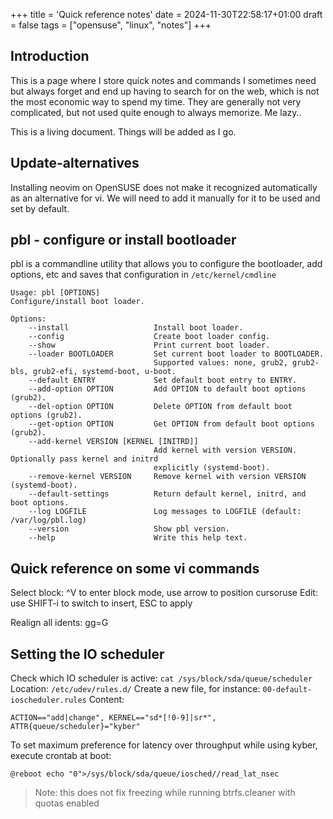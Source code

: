 +++
title = 'Quick reference notes'
date = 2024-11-30T22:58:17+01:00
draft = false
tags = ["opensuse", "linux", "notes"]
+++
## Introduction

This is a page where I store quick notes and commands I sometimes need but always forget and end up having to search for on the web, which is not the most economic way to spend my time. They are generally not very complicated, but not used quite enough to always memorize. Me lazy..

This is a living document. Things will be added as I go.

## Update-alternatives

Installing neovim on OpenSUSE does not make it recognized automatically as an alternative for vi. We will need to add it manually for it to be used and set by default.

## pbl - configure or install bootloader

pbl is a commandline utility that allows you to configure the bootloader, add options, etc and saves that configuration in `/etc/kernel/cmdline`

    Usage: pbl [OPTIONS]
    Configure/install boot loader.

    Options:
        --install                   Install boot loader.
        --config                    Create boot loader config.
        --show                      Print current boot loader.
        --loader BOOTLOADER         Set current boot loader to BOOTLOADER.
                                    Supported values: none, grub2, grub2-bls, grub2-efi, systemd-boot, u-boot.
        --default ENTRY             Set default boot entry to ENTRY.
        --add-option OPTION         Add OPTION to default boot options (grub2).
        --del-option OPTION         Delete OPTION from default boot options (grub2).
        --get-option OPTION         Get OPTION from default boot options (grub2).
        --add-kernel VERSION [KERNEL [INITRD]]
                                    Add kernel with version VERSION. Optionally pass kernel and initrd
                                    explicitly (systemd-boot).
        --remove-kernel VERSION     Remove kernel with version VERSION (systemd-boot).
        --default-settings          Return default kernel, initrd, and boot options.
        --log LOGFILE               Log messages to LOGFILE (default: /var/log/pbl.log)
        --version                   Show pbl version.
        --help                      Write this help text.

## Quick reference on some vi commands

Select block:  ^V to enter block mode, use arrow to position cursoruse
Edit: use SHIFT-i to switch to insert, ESC to apply

Realign all idents: gg=G

## Setting the IO scheduler

Check which IO scheduler is active: `cat /sys/block/sda/queue/scheduler`
Location: `/etc/udev/rules.d/`
Create a new file, for instance: `00-default-ioscheduler.rules`
Content:

    ACTION=="add|change", KERNEL=="sd*[!0-9]|sr*", ATTR{queue/scheduler}="kyber"

To set maximum preference for latency over throughput while using kyber, execute crontab at boot:

    @reboot echo "0">/sys/block/sda/queue/iosched//read_lat_nsec

> Note: this does not fix freezing while running btrfs.cleaner with quotas enabled
